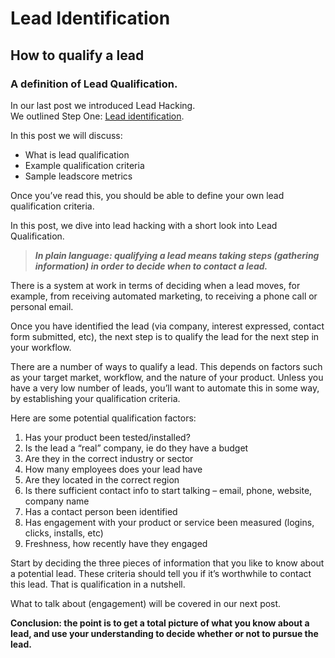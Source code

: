 # Lead Identification&#x20;

## How to qualify a lead

### A definition of Lead Qualification.

In our last post we introduced Lead Hacking.\
We outlined Step One:  [Lead identification](https://www.leadboxer.com/blog/lead-hacking-definition/).

In this post we will discuss:

* What is lead qualification
* Example qualification criteria
* Sample leadscore metrics

Once you’ve read this, you should be able to define your own lead qualification criteria.

In this post, we dive into lead hacking with a short look into Lead Qualification.

> _**In plain language: qualifying a lead means taking steps (gathering information) in order to decide when to contact a lead.**_

There is a system at work in terms of deciding when a lead moves, for example, from receiving automated marketing, to receiving a phone call or personal email.

Once you have identified the lead (via company, interest expressed, contact form submitted, etc), the next step is to qualify the lead for the next step in your workflow.

There are a number of ways to qualify a lead. This depends on factors such as your target market, workflow, and the nature of your product. Unless you have a very low number of leads, you’ll want to automate this in some way, by establishing your qualification criteria.

Here are some potential qualification factors:

1. Has your product been tested/installed?
2. Is the lead a “real” company, ie do they have a budget
3. Are they in the correct industry or sector
4. How many employees does your lead have
5. Are they located in the correct region
6. Is there sufficient contact info to start talking – email, phone, website, company name
7. Has a contact person been identified
8. Has engagement with your product or service been measured (logins, clicks, installs, etc)
9. Freshness, how recently have they engaged

Start by deciding the three pieces of information that you like to know about a potential lead. These criteria should tell you if it’s worthwhile to contact this lead. That is qualification in a nutshell.

What to talk about (engagement) will be covered in our next post.

**Conclusion: the point is to get a total picture of what you know about a lead, and use your understanding to decide whether or not to pursue the lead.**
